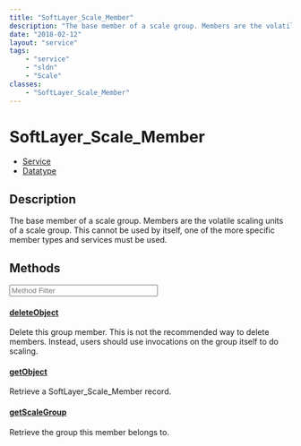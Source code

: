 ```yaml
---
title: "SoftLayer_Scale_Member"
description: "The base member of a scale group. Members are the volatile scaling units of a scale group. This cannot be used by itself... "
date: "2018-02-12"
layout: "service"
tags:
    - "service"
    - "sldn"
    - "Scale"
classes:
    - "SoftLayer_Scale_Member"
---
```

# SoftLayer_Scale_Member
<div id='service-datatype'>
    <ul id='sldn-reference-tabs'>
    <li id='service'> <a href='/reference/services/SoftLayer_Scale_Member' >Service</a></li>    <li id='datatype'> <a href='/reference/datatypes/SoftLayer_Scale_Member' >Datatype</a></li>
    </ul>
</div>

## Description


The base member of a scale group. Members are the volatile scaling units of a scale group. This cannot be used by itself, one of the more specific member types and services must be used. 



        
<div id="properties" class="content service-content">

## Methods

<div class="view-filters">
    <div class="clearfix">
        <div class="search-input-box">
            <input placeholder="Method Filter" onkeyup="titleSearch(inputId='edit-combine', divId='method-div', elementClass='method-row')" 
                type="text" id="edit-combine" value="" size="30" maxlength="128" class="form-text">
        </div>
    </div>
</div>

<div id="method-div">

<div class="method-row">

#### [deleteObject](/reference/services/SoftLayer_Scale_Member/deleteObject)
Delete this group member. This is not the recommended way to delete members. Instead, users should use invocations on the group itself to do scaling. 

</div>

<div class="method-row">

#### [getObject](/reference/services/SoftLayer_Scale_Member/getObject)
Retrieve a SoftLayer_Scale_Member record.

</div>

<div class="method-row">

#### [getScaleGroup](/reference/services/SoftLayer_Scale_Member/getScaleGroup)
Retrieve the group this member belongs to.

</div>
</div>

</div>

